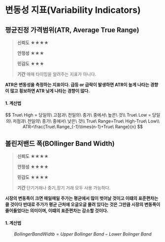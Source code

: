 # 변동성 지표(Variability Indicators)



## 평균진정 가격범위(ATR, Average True Range)

> __신뢰도__ ★★★★
>
> __안정성__ ★★★
>
> __민감도__ ★★★
>
> __기간__ 매매 타이밍을 알려주는 지표가 아니다.



__ATR은 변동성을 측정하는 지표이다. 급등 or 급락이 발생하면 ATR이 높게 나타는 경향이 많고 횡보하면 ATR 낮게 나타는 경향이 많다.__

#### 1. 계산법


$$
True\ High = 당일의\ 고점과\ 전일의\ 종가\ 중에서\ 높은\ 것\\
True\ Low = 당일의\ 저점과\ 전일의\ 종가\ 중에서\ 낮은\ 것\\
True\ Range=True\ High-True\ Low\\
ATR=\frac{True\ Range_{-1}\times(n-1)+True\ Range}{n}
$$



## 볼린저밴드 폭(BOllinger Band Width)

> __신뢰도__ ★★★★
>
> __안정성__ ★★★★
>
> __민감도__ ★★★★
>
> __기간__ 단기거래나 중기,장기 거래 모두 사용 가능하다.



__시장의 변동폭이 크면 매일매일 주가는 평균에서 많이 벗어날 것이고 이떄의 표준편차는 클 것이다 반대로 주가가 평균 근처에 오글오글 몰려 있다는 것은 그만큼 시장의 변동폭이 줄어들었다는 의미이며, 이떄의 표준편차는 감소할 것이다.__



#### 1. 계산법

$$
Bollinger Band Widtb =Upper \ Bollinger \ Band-Lower \ Bolinger \ Band
$$



